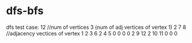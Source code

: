# dfs-bfs
dfs test case:
  12 //num of vertices
  3 (num of adj vertices of vertex 1) 2 7 8 //adjacency vectices of vertex 1
  2 3 6
  2 4 5
  0
  0
  0
  0
  2 9 12
  2 10 11
  0
  0
  0

